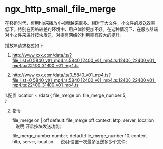 # ngx_http_small_file_merge

在移动时代，使用hls来播放小视频越来越多。相对于大文件，小文件的发送效率低下。特别在网络较差的环境中，用户体验更加不好。在这种情况下，在服务器端对小文件来进行按块发送，对提高网络的利用率有较大的提升。

播放串请求格式如下:
1. http://www.xxx.com/data/ts/?file_list=0_5840_v01_mp4.ts:5840_12400_v01_mp4.ts:12400_22400_v01_mp4.ts:22400_31400_v01_mp4.ts

2. http://www.xxx.com/data/ts/0_5840_v01_mp4.ts?file_list=0_5840_v01_mp4.ts:5840_12400_v01_mp4.ts:12400_22400_v01_mp4.ts:22400_31400_v01_mp4.ts

1.配置
     location ~ /data {
            file_merge on; 
            file_merge_number 5;   
        }   
        
2. 指令
     
      file_merge on | off
      default: file_merge off
      context: http, server, location
      说明:开启按块发送功能;
      
      
      file_merge_number number;
      default:file_merge_number 10;
      context: http, server, location
      说明:设置一次最多发送多少个文件;
      

   


